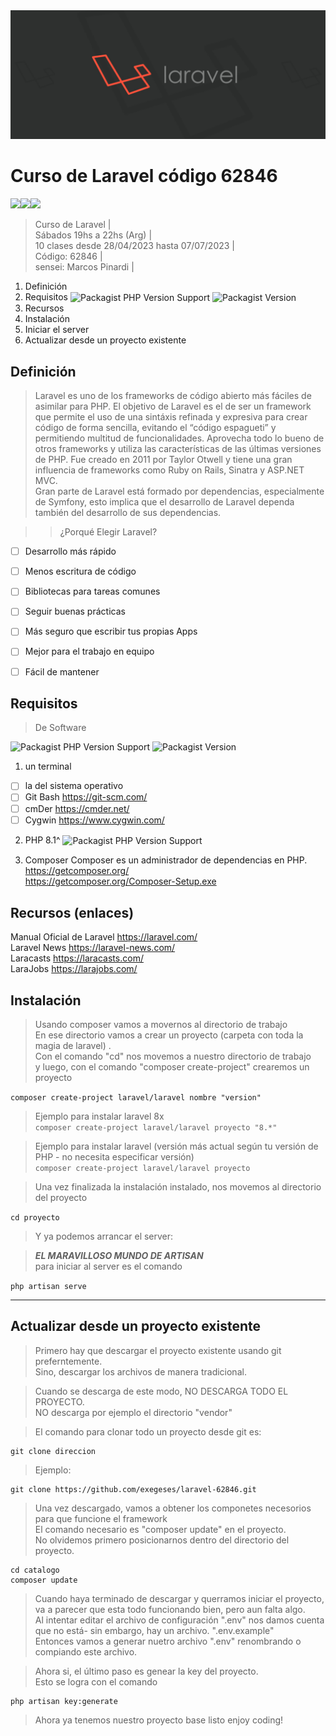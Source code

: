 <img src="extras/imagenes/laravel-header.jpg">

# Curso de Laravel código 62846
<img src="https://img.shields.io/badge/Laravel-F55247?style=for-the-badge&logo=laravel&logoColor=white"><img src="https://img.shields.io/badge/PHP-8993BF?style=for-the-badge&logo=php&logoColor=white"><img src="https://img.shields.io/badge/MySQL-4D9EB1?style=for-the-badge&logo=mysql&logoColor=white">
> Curso de Laravel |  
> Sábados 19hs a 22hs (Arg) |  
> 10 clases desde 28/04/2023 hasta 07/07/2023 |  
> Código: 62846 |  
> sensei: Marcos Pinardi |

1. Definición
2. Requisitos <img alt="Packagist PHP Version Support" src="https://img.shields.io/packagist/php-v/laravel/laravel?style=flat-square" valign="middle"> <img alt="Packagist Version" src="https://img.shields.io/packagist/v/laravel/laravel" valign="middle">
3. Recursos
4. Instalación
5. Iniciar el server
6. Actualizar desde un proyecto existente

## Definición
> Laravel es uno de los frameworks de código abierto más fáciles de asimilar para PHP.
> El objetivo de Laravel es el de ser un framework que permite el uso de una sintáxis refinada y expresiva para crear código de forma sencilla, evitando el “código espagueti” y permitiendo multitud de funcionalidades.
> Aprovecha todo lo bueno de otros frameworks y utiliza las características de las últimas versiones de PHP.
> Fue creado en 2011 por Taylor Otwell y tiene una gran influencia de frameworks como Ruby on Rails, Sinatra y ASP.NET MVC.  
> Gran parte de Laravel está formado por dependencias, especialmente de Symfony, esto implica que el desarrollo de Laravel dependa también del desarrollo de sus dependencias.

>> ¿Porqué Elegir Laravel?
- [ ] Desarrollo más rápido
- [ ] Menos escritura de código
- [ ] Bibliotecas para tareas comunes
- [ ] Seguir buenas prácticas
- [ ] Más seguro que escribir tus propias Apps
- [ ] Mejor para el trabajo en equipo
- [ ] Fácil de mantener


## Requisitos
> De Software

![Packagist PHP Version Support](https://img.shields.io/packagist/php-v/laravel/laravel?style=for-the-badge) ![Packagist Version](https://img.shields.io/packagist/v/laravel/laravel?style=for-the-badge)

1. un terminal
- [ ] la del sistema operativo
- [ ] Git Bash <https://git-scm.com/>
- [ ] cmDer <https://cmder.net/>
- [ ] Cygwin <https://www.cygwin.com/>

2. PHP 8.1^ <img alt="Packagist PHP Version Support" src="https://img.shields.io/packagist/php-v/laravel/laravel?style=flat-square" valign="middle">
 
3. Composer
   Composer es un administrador de dependencias en PHP.  
   <https://getcomposer.org/>  
   <https://getcomposer.org/Composer-Setup.exe>

## Recursos (enlaces)

Manual Oficial de Laravel <https://laravel.com/>  
Laravel News <https://laravel-news.com/>  
Laracasts <https://laracasts.com/>  
LaraJobs <https://larajobs.com/>

## Instalación

> Usando composer vamos a movernos al directorio de trabajo    
> En ese directorio vamos a crear un proyecto (carpeta con toda la magia de laravel) .  
> Con el comando "cd" nos movemos a nuestro directorio de trabajo    
> y luego, con el comando "composer create-project" crearemos un proyecto

`composer create-project laravel/laravel nombre "version"`

> Ejemplo para instalar laravel 8x  
`composer create-project laravel/laravel proyecto "8.*"`

> Ejemplo para instalar laravel (versión más actual según tu versión de PHP - no necesita especificar versión)    
`composer create-project laravel/laravel proyecto`

> Una vez finalizada la instalación instalado, nos movemos al directorio del proyecto

`cd proyecto`

> Y ya podemos arrancar el server:

> ***EL MARAVILLOSO MUNDO DE ARTISAN***    
> para iniciar al server es el comando

`php artisan serve`

----


## Actualizar desde un proyecto existente

>Primero hay que descargar el proyecto existente usando git   
>preferntemente.   
>Sino, descargar los archivos de manera tradicional.

> Cuando se descarga de este modo, NO DESCARGA TODO EL PROYECTO.  
> NO descarga por ejemplo el directorio "vendor"

> El comando para clonar todo un proyecto desde git es:

    git clone direccion

> Ejemplo:

    git clone https://github.com/exegeses/laravel-62846.git


> Una vez descargado, vamos a obtener los componetes necesorios para que funcione el framework  
> El comando necesario es "composer update" en el proyecto.  
> No olvidemos primero posicionarnos dentro del directorio del proyecto.

    cd catalogo  
    composer update  


> Cuando haya terminado de descargar y querramos iniciar el proyecto, va a parecer que esta todo funcionando bien, pero aun falta algo.  
> Al intentar editar el archivo de configuración  ".env" nos damos cuenta que no está- sin embargo, hay un archivo. ".env.example"  
> Entonces vamos a generar nuetro archivo ".env" renombrando o compiando este archivo.

> Ahora si, el último paso es genear la key del proyecto.  
> Esto se logra con el comando

    php artisan key:generate  

> Ahora ya tenemos nuestro proyecto base listo
> enjoy coding!
